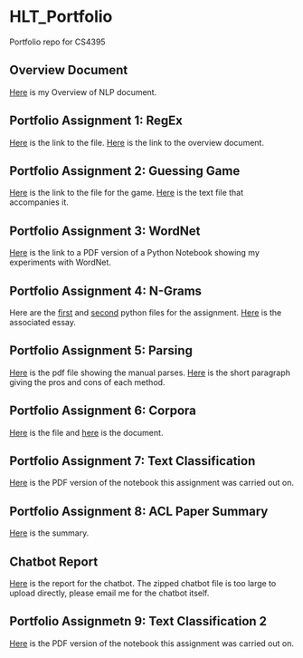 # HLT_Portfolio
Portfolio repo for CS4395

## Overview Document
[Here](Overview_of_NLP.pdf) is my Overview of NLP document.

## Portfolio Assignment 1: RegEx
[Here](nlw180001RegEx.py) is the link to the file. [Here](Portfolio1Overview.pdf) is the link to the overview document.

## Portfolio Assignment 2: Guessing Game
[Here](nlw180001WordGuess.py) is the link to the file for the game. [Here](anat19.txt) is the text file that accompanies it.

## Portfolio Assignment 3: WordNet
[Here](nlw180001WordNetPDF.pdf) is the link to a PDF version of a Python Notebook showing my experiments with WordNet.

## Portfolio Assignment 4: N-Grams
Here are the [first](nlw180001NGram.py) and [second](nlw180001Percentage.py) python files for the assignment. [Here](NGram_Essay.pdf) is the associated essay.

## Portfolio Assignment 5: Parsing
[Here](parsing.pdf) is the pdf file showing the manual parses. [Here](Parsing_Paragraph.pdf) is the short paragraph giving the pros and cons of each method.

## Portfolio Assignment 6: Corpora
[Here](nlw180001WebScrape.py) is the file and [here](nlw180001Corpus_Doc.pdf) is the document.

## Portfolio Assignment 7: Text Classification
[Here](nlw180001TextClassify.pdf) is the PDF version of the notebook this assignment was carried out on.

## Portfolio Assignment 8: ACL Paper Summary
[Here](nlw180001DuClarifyDial.pdf) is the summary.

## Chatbot Report	
[Here](nlw180001ChatbotReport.pdf) is the report for the chatbot. The zipped chatbot file is too large to upload directly, please email me for the chatbot itself.

## Portfolio Assignmetn 9: Text Classification 2
[Here](nlw180001Classify2.pdf) is the PDF version of the notebook this assignment was carried out on.

